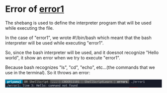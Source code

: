 # Error of [error1](https://github.com/C0DER11101/SHELL_Scripting/blob/ShellScript/errors/error1)

The shebang is used to define the interpreter program that will be used while executing the file.

In the case of "error1", we wrote #!/bin/bash which meant that the bash interpreter will be used while executing "error1".

So, since the bash interpreter will be used, and it doesnot recognize "Hello world", it show an error when we try to execute "error1".

Because bash recognizes "ls", "cd", "echo", etc...(the commands that we use in the terminal). So it throws an error:

![image](https://github.com/C0DER11101/SHELL_Scripting/blob/ShellScript/errors/ERROR1.png?raw=true)
